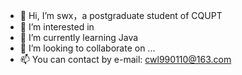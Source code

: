 - 👋 Hi, I’m swx，a postgraduate student of CQUPT
- 👀 I’m interested in 
- 🌱 I’m currently learning Java
- 💞️ I’m looking to collaborate on ...
- 📫 You can contact by e-mail: cwl990110@163.com

<!---
578223592/578223592 is a ✨ special ✨ repository because its `README.md` (this file) appears on your GitHub profile.
You can click the Preview link to take a look at your changes.
--->
